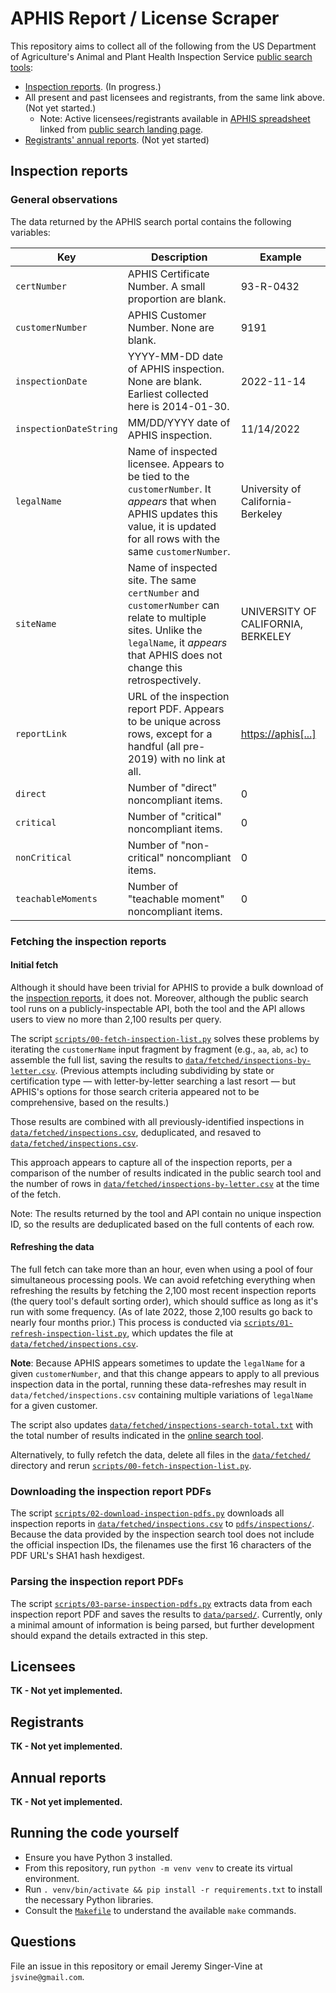 # APHIS Report / License Scraper

This repository aims to collect all of the following from the US Department of Agriculture's Animal and Plant Health Inspection Service [public search tools](https://efile.aphis.usda.gov/PublicSearchTool/s/):

- [Inspection reports](https://efile.aphis.usda.gov/PublicSearchTool/s/inspection-reports). (In progress.)
- All present and past licensees and registrants, from the same link above. (Not yet started.)
    - Note: Active licensees/registrants available in [APHIS spreadsheet](https://www.aphis.usda.gov/animal_welfare/downloads/List-of-Active-Licensees-and-Registrants.xlsx) linked from [public search landing page](https://efile.aphis.usda.gov/PublicSearchTool/s/).
- [Registrants' annual reports](https://efile.aphis.usda.gov/PublicSearchTool/s/annual-reports). (Not yet started)

## Inspection reports

### General observations

The data returned by the APHIS search portal contains the following variables:

Key|Description|Example
-----|-----|-----
`certNumber`|APHIS Certificate Number. A small proportion are blank.|93-R-0432
`customerNumber`|APHIS Customer Number. None are blank.|9191
`inspectionDate`|YYYY-MM-DD date of APHIS inspection. None are blank. Earliest collected here is 2014-01-30.|2022-11-14
`inspectionDateString`|MM/DD/YYYY date of APHIS inspection.|11/14/2022
`legalName`|Name of inspected licensee. Appears to be tied to the `customerNumber`. It *appears* that when APHIS updates this value, it is updated for all rows with the same `customerNumber`.|University of California-Berkeley
`siteName`|Name of inspected site. The same `certNumber` and `customerNumber` can relate to multiple sites. Unlike the `legalName`, it *appears* that APHIS does not change this retrospectively.|UNIVERSITY OF CALIFORNIA, BERKELEY
`reportLink`|URL of the inspection report PDF. Appears to be unique across rows, except for a handful (all pre-2019) with no link at all.|[https://aphis[...]](https://aphis--c.na21.content.force.com/sfc/dist/version/download/?oid=00Dt0000000GyZH&ids=068t000000gv9b5&d=%2Fa%2Ft0000001ZLeA%2FKg5uHjj9LGi0zJe1NX05AnSW950c7\_feljvRekhSHmU&asPdf=false)
`direct`|Number of "direct" noncompliant items.|0
`critical`|Number of "critical" noncompliant items.|0
`nonCritical`|Number of "non-critical" noncompliant items.|0
`teachableMoments`|Number of "teachable moment" noncompliant items.|0

### Fetching the inspection reports

#### Initial fetch

Although it should have been trivial for APHIS to provide a bulk download of the [inspection reports](https://efile.aphis.usda.gov/PublicSearchTool/s/inspection-reports), it does not. Moreover, although the public search tool runs on a publicly-inspectable API, both the tool and the API allows users to view no more than 2,100 results per query.

The script [`scripts/00-fetch-inspection-list.py`](scripts/00-fetch-inspection-list.py) solves these problems by iterating the `customerName` input fragment by fragment (e.g., `aa`, `ab`, `ac`) to assemble the full list, saving the results to [`data/fetched/inspections-by-letter.csv`](data/fetched/inspections-by-letter.csv). (Previous attempts including subdividing by state or certification type — with letter-by-letter searching a last resort — but APHIS's options for those search criteria appeared not to be comprehensive, based on the results.)

Those results are combined with all previously-identified inspections in [`data/fetched/inspections.csv`](data/fetched/inspections.csv), deduplicated, and resaved to [`data/fetched/inspections.csv`](data/fetched/inspections.csv).

This approach appears to capture all of the inspection reports, per a comparison of the number of results indicated in the public search tool and the number of rows in [`data/fetched/inspections-by-letter.csv`](data/fetched/inspections-by-letter.csv) at the time of the fetch.

Note: The results returned by the tool and API contain no unique inspection ID, so the results are deduplicated based on the full contents of each row.

#### Refreshing the data

The full fetch can take more than an hour, even when using a pool of four simultaneous processing pools. We can avoid refetching everything when refreshing the results by fetching the 2,100 most recent inspection reports (the query tool's default sorting order), which should suffice as long as it's run with some frequency. (As of late 2022, those 2,100 results go back to nearly four months prior.) This process is conducted via [`scripts/01-refresh-inspection-list.py`](scripts/01-refresh-inspection-list.py), which updates the file at [`data/fetched/inspections.csv`](data/fetched/inspections.csv).

__Note__: Because APHIS appears sometimes to update the `legalName` for a given `customerNumber`, and that this change appears to apply to all previous inspection data in the portal, running these data-refreshes may result in `data/fetched/inspections.csv` containing multiple variations of `legalName` for a given customer.

The script also updates [`data/fetched/inspections-search-total.txt`](data/fetched/inspections-search-total.txt) with the total number of results indicated in the [online search tool](https://efile.aphis.usda.gov/PublicSearchTool/s/inspection-reports).

Alternatively, to fully refetch the data, delete all files in the [`data/fetched/`](data/fetched/) directory and rerun [`scripts/00-fetch-inspection-list.py`](scripts/00-fetch-inspection-list.py).

### Downloading the inspection report PDFs

The script [`scripts/02-download-inspection-pdfs.py`](scripts/02-download-inspection-pdfs.py) downloads all inspection reports in [`data/fetched/inspections.csv`](data/fetched/inspections.csv) to [`pdfs/inspections/`](pdfs/inspections/). Because the data provided by the inspection search tool does not include the official inspection IDs, the filenames use the first 16 characters of the PDF URL's SHA1 hash hexdigest.

### Parsing the inspection report PDFs

The script [`scripts/03-parse-inspection-pdfs.py`](scripts/03-parse-inspection-pdfs.py) extracts data from each inspection report PDF and saves the results to [`data/parsed/`](data/parsed). Currently, only a minimal amount of information is being parsed, but further development should expand the details extracted in this step.

## Licensees

__TK - Not yet implemented.__

## Registrants

__TK - Not yet implemented.__

## Annual reports

__TK - Not yet implemented.__

## Running the code yourself

- Ensure you have Python 3 installed.
- From this repository, run `python -m venv venv` to create its virtual environment.
- Run `. venv/bin/activate && pip install -r requirements.txt` to install the necessary Python libraries.
- Consult the [`Makefile`](Makefile) to understand the available `make` commands.

## Questions

File an issue in this repository or email Jeremy Singer-Vine at `jsvine@gmail.com`.
